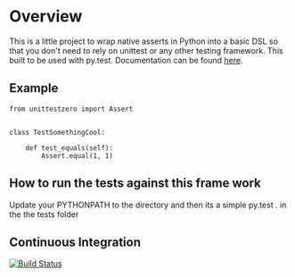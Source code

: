 # Overview #

This is a little project to wrap native asserts in Python into a basic DSL so 
that you don't need to rely on unittest or any other testing framework. This 
built to be used with py.test. Documentation can be found [here](http://automatedtester.github.com/unittest-zero/).

## Example ##

    from unittestzero import Assert


    class TestSomethingCool:

        def test_equals(self):
            Assert.equal(1, 1)

## How to run the tests against this frame work ##

Update your PYTHONPATH to the directory and then its a simple 
    py.test . 
in the the tests folder

## Continuous Integration ##

[![Build
Status](https://secure.travis-ci.org/AutomatedTester/unittest-zero.png?branch=master)](http://travis-ci.org/AutomatedTester/unittest-zero)
